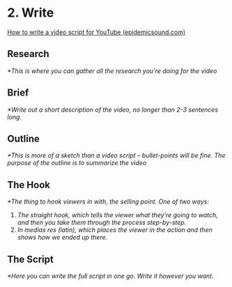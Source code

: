 # 2. Write

[How to write a video script for YouTube (epidemicsound.com)](https://www.epidemicsound.com/blog/how-to-write-a-video-script-for-youtube/)

## Research

_*This is where you can gather all the research you’re doing for the video_

## Brief

_*Write out a short description of the video, no longer than 2-3 sentences long._

## Outline

_*This is more of a sketch than a video script – bullet-points will be fine. The purpose of the outline is to summarize the video_

## The Hook

_*The thing to hook viewers in with, the selling point. One of two ways:_

  1. _The straight hook, which tells the viewer what they’re going to watch, and then you take them through the process step-by-step._
  2. _In medias res (latin), which places the viewer in the action and then shows how we ended up there._

## The Script

_*Here you can write the full script in one go. Write it however you want._
